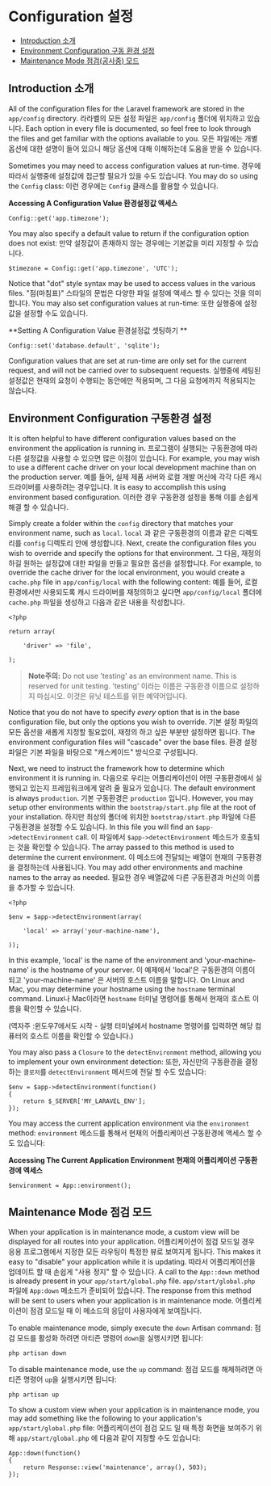 # Configuration 설정

- [Introduction 소개](#introduction)
- [Environment Configuration 구동 환경 설정](#environment-configuration)
- [Maintenance Mode 점검(공사중) 모드](#maintenance-mode)

<a name="introduction"></a>
## Introduction 소개

All of the configuration files for the Laravel framework are stored in the `app/config` directory. 라라벨의 모든 설정 파일은 `app/config` 폴더에 위치하고 있습니다. Each option in every file is documented, so feel free to look through the files and get familiar with the options available to you. 모든 파일에는 개별 옵션에 대한 설명이 들어 있으니 해당 옵션에 대해 이해하는데 도움을 받을 수 있습니다. 

Sometimes you may need to access configuration values at run-time. 경우에 따라서 실행중에 설정값에 접근할 필요가 있을 수도 있습니다. You may do so using the `Config` class: 이런 경우에는 `Config` 클래스를 활용할 수 있습니다.

**Accessing A Configuration Value 환경설정값 엑세스**

	Config::get('app.timezone');

You may also specify a default value to return if the configuration option does not exist: 만약 설정값이 존재하지 않는 경우에는 기본값을 미리 지정할 수 있습니다.

	$timezone = Config::get('app.timezone', 'UTC');

Notice that "dot" style syntax may be used to access values in the various files. "점(마침표)" 스타일의 문법은 다양한 파일 설정에 액세스 할 수 있다는 것을 의미합니다. You may also set configuration values at run-time: 또한 실행중에 설정값을 설정할 수도 있습니다. 

**Setting A Configuration Value 환경설정값 셋팅하기 **

	Config::set('database.default', 'sqlite');

Configuration values that are set at run-time are only set for the current request, and will not be carried over to subsequent requests. 실행중에 세팅된 설정값은 현재의 요청이 수행되는 동안에만 적용되며, 그 다음 요청에까지 적용되지는 않습니다.

<a name="environment-configuration"></a>
## Environment Configuration 구동환경 설정

It is often helpful to have different configuration values based on the environment the application is running in. 프로그램이 실행되는  구동환경에 따라 다른 설정값을 사용할 수 있으면 많은 이점이 있습니다. For example, you may wish to use a different cache driver on your local development machine than on the production server. 예를 들어, 실제 제품 서버와 로컬 개발 머신에 각각 다른 캐시 드라이버를 사용하려는 경우입니다. It is easy to accomplish this using environment based configuration. 이러한 경우 구동환경 설정을 통해 이를 손쉽게 해결 할 수 있습니다.

Simply create a folder within the `config` directory that matches your environment name, such as `local`. `local` 과 같은 구동환경의 이름과 같은 디렉토리를 `config` 디렉토리 안에 생성합니다. Next, create the configuration files you wish to override and specify the options for that environment. 그 다음, 재정의하길 원하는 설정값에 대한 파일을 만들고 필요한 옵션을 설정합니다. For example, to override the cache driver for the local environment, you would create a `cache.php` file in `app/config/local` with the following content:  예를 들어, 로컬 환경에서만 사용되도록 캐시 드라이버를 재정의하고 싶다면 `app/config/local` 폴더에 `cache.php` 파일을 생성하고 다음과 같은 내용을 작성합니다.

	<?php

	return array(

		'driver' => 'file',

	);

> **Note주의:** Do not use 'testing' as an environment name. This is reserved for unit testing. 'testing' 이라는 이름은 구동환경 이름으로 설정하지 마십시오. 이것은 유닛 테스트를 위한 예약어입니다.

Notice that you do not have to specify _every_ option that is in the base configuration file, but only the options you wish to override. 기본 설정 파일의 모든 옵션을 새롭게 지정할 필요없이, 재정의 하고 싶은 부분만 설정하면 됩니다. The environment configuration files will "cascade" over the base files. 환경 설정 파일은 기본 파일을 바탕으로 "캐스케이드" 방식으로 구성됩니다.

Next, we need to instruct the framework how to determine which environment it is running in. 다음으로 우리는 어플리케이션이 어떤 구동환경에서 실행되고 있는지 프레임워크에게 알려 줄 필요가 있습니다. The default environment is always `production`. 기본 구동환경은 `production` 입니다. However, you may setup other environments within the `bootstrap/start.php` file at the root of your installation. 하지만 최상의 폴더에 위치한 `bootstrap/start.php` 파일에 다른 구동환경을 설정할 수도 있습니다. In this file you will find an `$app->detectEnvironment` call. 이 파일에서 `$app->detectEnvironment` 메소드가 호출되는 것을 확인할 수 있습니다. The array passed to this method is used to determine the current environment. 이 메소드에 전달되는 배열이 현재의 구동환경을 결정하는데 사용됩니다. You may add other environments and machine names to the array as needed. 필요한 경우 배열값에 다른 구동환경과 머신의 이름을 추가할 수 있습니다. 

    <?php

    $env = $app->detectEnvironment(array(

        'local' => array('your-machine-name'),

    ));

In this example, 'local' is the name of the environment and 'your-machine-name' is the hostname of your server. 이 예제에서 'local'은 구동환경의 이름이 되고 'your-machine-name' 은 서버의 호스트 이름을 말합니다. On Linux and Mac, you may determine your hostname using the `hostname` terminal command. Linux나 Mac이라면 `hostname` 터미널 명령어를 통해서 현재의 호스트 이름을 확인할 수 있습니다.

(역자주 :윈도우7에서도 시작 - 실행 터미널에서 hostname 명령어를 입력하면 해당 컴퓨터의 호스트 이름을 확인할 수 있습니다.)

You may also pass a `Closure` to the `detectEnvironment` method, allowing you to implement your own environment detection:
또한, 자신만의 구동환경을 결정하는 `클로저`를 `detectEnvironment` 메서드에 전달 할 수도 있습니다:

	$env = $app->detectEnvironment(function()
	{
		return $_SERVER['MY_LARAVEL_ENV'];
	});

You may access the current application environment via the `environment` method:
`environment` 메소드를 통해서 현재의 어플리케이션 구동환경에 액세스 할 수도 있습니다:

**Accessing The Current Application Environment 현재의 어플리케이션 구동환경에 엑세스**

	$environment = App::environment();

<a name="maintenance-mode"></a>
## Maintenance Mode 점검 모드

When your application is in maintenance mode, a custom view will be displayed for all routes into your application. 어플리케이션이 점검 모드일 경우 응용 프로그램에서 지정한 모든 라우팅이 특정한 뷰로 보여지게 됩니다. This makes it easy to "disable" your application while it is updating. 따라서 어플리케이션을 업데이트 할 때 손쉽게 "사용 정지" 할 수 있습니다. A call to the `App::down` method is already present in your `app/start/global.php` file.
`app/start/global.php` 파일에 `App:down` 메소드가 준비되어 있습니다. The response from this method will be sent to users when your application is in maintenance mode. 어플리케이션이 점검 모드일 때 이 메소드의 응답이 사용자에게 보여집니다.

To enable maintenance mode, simply execute the `down` Artisan command:
점검 모드를 활성화 하려면 아티즌 명령어 `down`을 실행시키면 됩니다:

	php artisan down

To disable maintenance mode, use the `up` command:
점검 모드를 해제하려면 아티즌 명령어 `up`을 실행시키면 됩니다:

	php artisan up

To show a custom view when your application is in maintenance mode, you may add something like the following to your application's `app/start/global.php` file:
어플리케이션이 점검 모드 일 때 특정 화면을 보여주기 위해 `app/start/global.php` 에 다음과 같이 지정할 수도 있습니다:

	App::down(function()
	{
		return Response::view('maintenance', array(), 503);
	});

